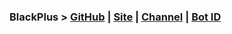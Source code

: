 
### BlackPlus > [GitHub](https://github.com/SPARKTEA/spark) | [Site](spark.ir) |  [Channel](https://telegram.me/llsparkteamll) | [Bot ID](https;//telegram.me/sparkteambot)





